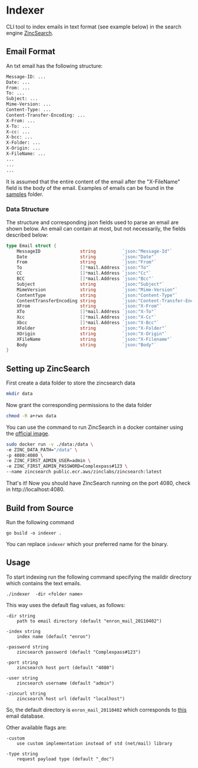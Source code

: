 # Indexer

CLI tool to index emails in text format (see example below) in the search engine [ZincSearch](https://zincsearch-docs.zinc.dev).


## Email Format

An txt email has the following structure:

```txt
Message-ID: ...
Date: ...
From: ...
To: ...
Subject: ...
Mime-Version: ...
Content-Type: ...
Content-Transfer-Encoding: ...
X-From: ...
X-To: ...
X-cc: ...
X-bcc: ...
X-Folder: ...
X-Origin: ...
X-FileName: ...
...
...
...
```

It is assumed that the entire content of the email after the "X-FileName" field is the body of the email. Examples of emails can be found in the [samples](https://github.com/timetravel-1010/indexer/tree/main/samples) folder.


### Data Structure

The structure and corresponding json fields used to parse an email are shown below. An email can contain at most, but not necessarily, the fields described below:

```go
type Email struct {
	MessageID               string          `json:"Message-Id"`
	Date                    string          `json:"Date"`
	From                    string          `json:"From"`
	To                      []*mail.Address `json:"To"`
	CC                      []*mail.Address `json:"Cc"`
	BCC                     []*mail.Address `json:"Bcc"`
	Subject                 string          `json:"Subject"`
	MimeVersion             string          `json:"Mime-Version"`
	ContentType             string          `json:"Content-Type"`
	ContentTransferEncoding string          `json:"Content-Transfer-Encoding"`
	XFrom                   string          `json:"X-From"`
	XTo                     []*mail.Address `json:"X-To"`
	Xcc                     []*mail.Address `json:"X-Cc"`
	Xbcc                    []*mail.Address `json:"X-Bcc"`
	XFolder                 string          `json:"X-Folder"`
	XOrigin                 string          `json:"X-Origin"`
	XFileName               string          `json:"X-Filename"`
	Body                    string          `json:"Body"`
}

```

## Setting up ZincSearch

First create a data folder to store the zincsearch data 

```bash
mkdir data 
```

Now grant the corresponding permissions to the data folder

```bash
chmod -R a+rwx data
```

You can use the command to run ZincSearch in a docker container using the [official image](https://zincsearch-docs.zinc.dev/installation/).

```bash
sudo docker run -v ./data:/data \
-e ZINC_DATA_PATH="/data" \
-p 4080:4080 \
-e ZINC_FIRST_ADMIN_USER=admin \
-e ZINC_FIRST_ADMIN_PASSWORD=Complexpass#123 \
--name zincsearch public.ecr.aws/zinclabs/zincsearch:latest
```

That's it! Now you should have ZincSearch running on the port 4080, check in http://localhost:4080.

## Build from Source

Run the following command 

```
go build -o indexer .
```

You can replace `indexer` which your preferred name for the binary.

## Usage

To start indexing run the following command specifying the maildir directory which contains the text emails. 

```
./indexer  -dir <folder name>
```

This way uses the default flag values, as follows:

``` 
-dir string
	path to email directory (default "enron_mail_20110402")

-index string
	index name (default "enron")

-password string
	zincsearch password (default "Complexpass#123")

-port string
	zincsearch host port (default "4080")

-user string
	zincsearch username (default "admin")

-zincurl string
	zincsearch host url (default "localhost")
```

So, the default directory is `enron_mail_20110402` which corresponds to [this](http://www.cs.cmu.edu/~enron/enron_mail_20110402.tgz) email database.

Other available flags are: 

```
-custom
	use custom implementation instead of std (net/mail) library

-type string
	request payload type (default "_doc")
```
